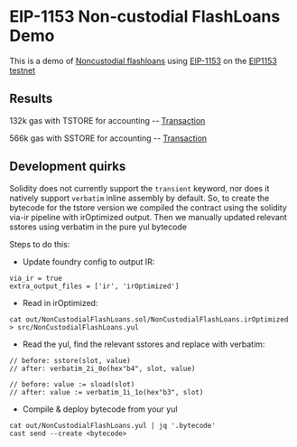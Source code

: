# EIP-1153 Non-custodial FlashLoans Demo

This is a demo of [Noncustodial flashloans](https://hackmd.io/@7-EMZFyUQNeY0Ttk6APiXA/r1rHOZ8mo#) using [EIP-1153](eip1153.com) on the [EIP1153 testnet](explorer.eip1153.com) 

## Results
132k gas with TSTORE for accounting -- [Transaction](http://explorer.eip1153.com/tx/0xb4dda942852d46ab5cf2967c4e24ffcf901122dc136713302952fba8fd9dc070)

566k gas with SSTORE for accounting -- [Transaction](http://explorer.eip1153.com/tx/0xd019bae9c0e8d6bf473c4c3a2136c0c7a80404e7d71ade6a48ab2daa28c9299c)

## Development quirks

Solidity does not currently support the `transient` keyword, nor does it natively support `verbatim` inline assembly by default. So, to create the bytecode for the tstore version we compiled the contract using the solidity via-ir pipeline with irOptimized output. Then we manually updated relevant sstores using verbatim in the pure yul bytecode

Steps to do this:
- Update foundry config to output IR:
```
via_ir = true
extra_output_files = ['ir', 'irOptimized']
```

- Read in irOptimized:
```
cat out/NonCustodialFlashLoans.sol/NonCustodialFlashLoans.irOptimized > src/NonCustodialFlashLoans.yul
```

- Read the yul, find the relevant sstores and replace with verbatim:

```
// before: sstore(slot, value)
// after: verbatim_2i_0o(hex"b4", slot, value)

// before: value := sload(slot)
// after: value := verbatim_1i_1o(hex"b3", slot)
```

- Compile & deploy bytecode from your yul
```
cat out/NonCustodialFlashLoans.yul | jq '.bytecode'
cast send --create <bytecode>
```
